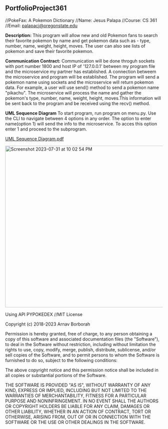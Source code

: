 ## PortfolioProject361
//PokeFax: A Pokemon Dictionary
//Name: Jesus Palapa
//Course: CS 361
//Email: palapacj@oregonstate.edu

**Description:** This program will allow new and old Pokemon fans to search their favorite pokemon by name and get pokemon data such as - type, number, name, weight, height, moves.
The user can also see lists of pokemon and save their favorite pokemon.

**Communication Contract:** Communication will be done throguh sockets with port number 1800 and host IP of '127.0.0.1' between my program file and the microservice my partner has established.
A connection betweem the microservice and program will be established. The program will send a pokemon name using sockets and the microservice will return pokemon data. For example, a user will use send() method to send a pokemon name "pikachu". The microservice will process the name and gather the pokemon's type, number, name, weight, height, moves.This information will be sent back to the program and be received using the recv() method.


**UML Sequence Diagram**
To start program, run program on menu.py. Use the CLI to navigate between 4 options in any order. The option to enter name(option 1) will send the info to the microservice. To acces this option enter 1 and proceed to the subprogram. 


[UML Sequence Diagram.pdf](https://github.com/Jesus-Palapa/PortfolioProject361/files/12224798/UML.Sequence.Diagram.pdf)

<img width="517" alt="Screenshot 2023-07-31 at 10 02 54 PM" src="https://github.com/Jesus-Palapa/PortfolioProject361/assets/114314987/21f33192-871e-4540-b030-805bda288124">






Using API PYPOKEDEX
//MIT License

Copyright (c) 2018-2023 Arnav Borborah

Permission is hereby granted, free of charge, to any person obtaining a copy
of this software and associated documentation files (the "Software"), to deal
in the Software without restriction, including without limitation the rights
to use, copy, modify, merge, publish, distribute, sublicense, and/or sell
copies of the Software, and to permit persons to whom the Software is
furnished to do so, subject to the following conditions:

The above copyright notice and this permission notice shall be included in all
copies or substantial portions of the Software.

THE SOFTWARE IS PROVIDED "AS IS", WITHOUT WARRANTY OF ANY KIND, EXPRESS OR
IMPLIED, INCLUDING BUT NOT LIMITED TO THE WARRANTIES OF MERCHANTABILITY,
FITNESS FOR A PARTICULAR PURPOSE AND NONINFRINGEMENT. IN NO EVENT SHALL THE
AUTHORS OR COPYRIGHT HOLDERS BE LIABLE FOR ANY CLAIM, DAMAGES OR OTHER
LIABILITY, WHETHER IN AN ACTION OF CONTRACT, TORT OR OTHERWISE, ARISING FROM,
OUT OF OR IN CONNECTION WITH THE SOFTWARE OR THE USE OR OTHER DEALINGS IN THE
SOFTWARE.
